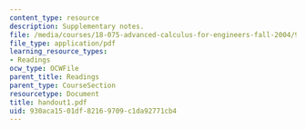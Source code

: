 ```yaml
---
content_type: resource
description: Supplementary notes.
file: /media/courses/18-075-advanced-calculus-for-engineers-fall-2004/930aca1501df82169709c1da92771cb4_handout1.pdf
file_type: application/pdf
learning_resource_types:
- Readings
ocw_type: OCWFile
parent_title: Readings
parent_type: CourseSection
resourcetype: Document
title: handout1.pdf
uid: 930aca15-01df-8216-9709-c1da92771cb4
---
```

